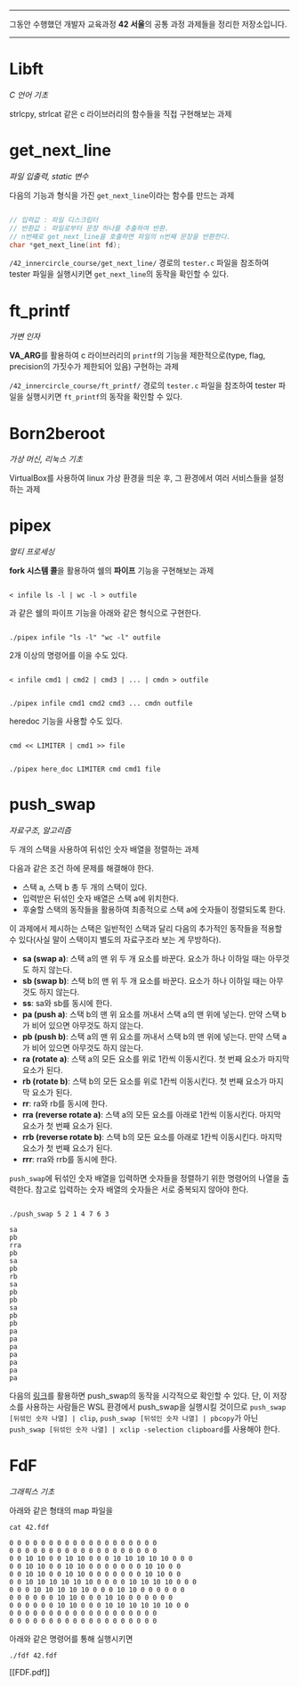 
---

그동안 수행했던 개발자 교육과정 **42 서울**의 공통 과정 과제들을  정리한 저장소입니다.

---

# Libft

_C 언어 기초_

strlcpy, strlcat 같은 c 라이브러리의 함수들을 직접 구현해보는 과제

# get_next_line

_파일 입출력, static 변수_

다음의 기능과 형식을 가진 `get_next_line`이라는 함수를 만드는 과제

```c

// 입력값 : 파일 디스크립터
// 반환값 : 파일로부터 문장 하나를 추출하여 반환.
// n번째로 get_next_line을 호출하면 파일의 n번째 문장을 반환한다.
char *get_next_line(int fd);

```

`/42_innercircle_course/get_next_line/` 경로의 `tester.c` 파일을 참조하여 tester 파일을 실행시키면 `get_next_line`의 동작을 확인할 수 있다.

# ft_printf

_가변 인자_

**VA_ARG**를 활용하여 c 라이브러리의 `printf`의 기능을 제한적으로(type, flag, precision의 가짓수가 제한되어 있음) 구현하는 과제

`/42_innercircle_course/ft_printf/` 경로의 `tester.c` 파일을 참조하여 tester 파일을 실행시키면 `ft_printf`의 동작을 확인할 수 있다.

# Born2beroot

_가상 머신, 리눅스 기초_

VirtualBox를 사용하여 linux 가상 환경을 띄운 후, 그 환경에서 여러 서비스들을 설정하는 과제

# pipex

_멀티 프로세싱_

**fork 시스템 콜**을 활용하여 쉘의 **파이프** 기능을 구현해보는 과제

```shell

< infile ls -l | wc -l > outfile

```

과 같은 쉘의 파이프 기능을 아래와 같은 형식으로 구현한다.

```shell

./pipex infile "ls -l" "wc -l" outfile

```

2개 이상의 명령어를 이을 수도 있다.

```shell

< infile cmd1 | cmd2 | cmd3 | ... | cmdn > outfile

```

```shell

./pipex infile cmd1 cmd2 cmd3 ... cmdn outfile

```

heredoc 기능을 사용할 수도 있다.

```shell

cmd << LIMITER | cmd1 >> file

```

```shell

./pipex here_doc LIMITER cmd cmd1 file

```

# push_swap

_자료구조, 알고리즘_

두 개의 스택을 사용하여 뒤섞인 숫자 배열을 정렬하는 과제

다음과 같은 조건 하에 문제를 해결해야 한다.

- 스택 a, 스택 b 총 두 개의 스택이 있다.
- 입력받은 뒤섞인 숫자 배열은 스택 a에 위치한다.
- 후술할 스택의 동작들을 활용하여 최종적으로 스택 a에 숫자들이 정렬되도록 한다.

이 과제에서 제시하는 스택은 일반적인 스택과 달리 다음의 추가적인 동작들을 적용할 수 있다(사실 말이 스택이지 별도의 자료구조라 보는 게 무방하다).

- **sa (swap a)**: 스택 a의 맨 위 두 개 요소를 바꾼다. 요소가 하나 이하일 때는 아무것도 하지 않는다.
- **sb (swap b)**: 스택 b의 맨 위 두 개 요소를 바꾼다. 요소가 하나 이하일 때는 아무것도 하지 않는다.
- **ss**: sa와 sb를 동시에 한다.
- **pa (push a)**: 스택 b의 맨 위 요소를 꺼내서 스택 a의 맨 위에 넣는다. 만약 스택 b가 비어 있으면 아무것도 하지 않는다.
- **pb (push b)**: 스택 a의 맨 위 요소를 꺼내서 스택 b의 맨 위에 넣는다. 만약 스택 a가 비어 있으면 아무것도 하지 않는다.
- **ra (rotate a)**: 스택 a의 모든 요소를 위로 1칸씩 이동시킨다. 첫 번째 요소가 마지막 요소가 된다.
- **rb (rotate b)**: 스택 b의 모든 요소를 위로 1칸씩 이동시킨다. 첫 번째 요소가 마지막 요소가 된다.
- **rr**: ra와 rb를 동시에 한다.
- **rra (reverse rotate a)**: 스택 a의 모든 요소를 아래로 1칸씩 이동시킨다. 마지막 요소가 첫 번째 요소가 된다.
- **rrb (reverse rotate b)**: 스택 b의 모든 요소를 아래로 1칸씩 이동시킨다. 마지막 요소가 첫 번째 요소가 된다.
- **rrr**: rra와 rrb를 동시에 한다.

`push_swap`에 뒤섞인 숫자 배열을 입력하면 숫자들을 정렬하기 위한 명령어의 나열을 출력한다.
참고로 입력하는 숫자 배열의 숫자들은 서로 중복되지 않아야 한다.

```shell

./push_swap 5 2 1 4 7 6 3

sa
pb
rra
pb
sa
pb
rb
sa
pb
pb
sa
pb
pb
pa
pa
pa
pa
pa
pa
pa

```

다음의 [링크](https://windowdong11.github.io/push_swap_visualizer/)를 활용하면 push_swap의 동작을 시각적으로 확인할 수 있다. 단, 이 저장소를 사용하는 사람들은 WSL 환경에서 push_swap을 실행시킬 것이므로 `push_swap [뒤섞인 숫자 나열] | clip`, `push_swap [뒤섞인 숫자 나열] | pbcopy`가 아닌 `push_swap [뒤섞인 숫자 나열] | xclip -selection clipboard`를 사용해야 한다.

# FdF

_그래픽스 기초_

아래와 같은 형태의 map 파일을

```shell
cat 42.fdf

0 0 0 0 0 0 0 0 0 0 0 0 0 0 0 0 0 0 0
0 0 0 0 0 0 0 0 0 0 0 0 0 0 0 0 0 0 0
0 0 10 10 0 0 10 10 0 0 0 10 10 10 10 10 0 0 0
0 0 10 10 0 0 10 10 0 0 0 0 0 0 0 10 10 0 0
0 0 10 10 0 0 10 10 0 0 0 0 0 0 0 10 10 0 0
0 0 10 10 10 10 10 10 0 0 0 0 10 10 10 10 0 0 0
0 0 0 10 10 10 10 10 0 0 0 10 10 0 0 0 0 0 0
0 0 0 0 0 0 10 10 0 0 0 10 10 0 0 0 0 0 0
0 0 0 0 0 0 10 10 0 0 0 10 10 10 10 10 10 0 0
0 0 0 0 0 0 0 0 0 0 0 0 0 0 0 0 0 0 0
0 0 0 0 0 0 0 0 0 0 0 0 0 0 0 0 0 0 0
```

아래와 같은 명령어를 통해 실행시키면

```shell
./fdf 42.fdf
```

[[FDF.pdf]]